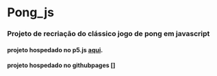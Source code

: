 # Pong_js
### Projeto de recriação do clássico jogo de pong em javascript

#### projeto hospedado no p5.js [aqui](https://editor.p5js.org/Cayozada/sketches/kOyRTiFA7).
#### projeto hospedado no githubpages []

